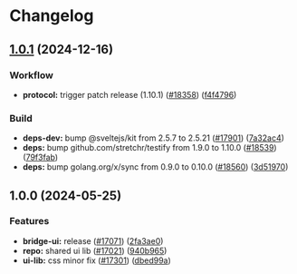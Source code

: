 # Changelog

## [1.0.1](https://github.com/taikoxyz/taiko-mono/compare/ui-lib-v1.0.0...ui-lib-v1.0.1) (2024-12-16)


### Workflow

* **protocol:** trigger patch release (1.10.1) ([#18358](https://github.com/taikoxyz/taiko-mono/issues/18358)) ([f4f4796](https://github.com/taikoxyz/taiko-mono/commit/f4f4796488059b02c79d6fb15170df58dd31dc4e))


### Build

* **deps-dev:** bump @sveltejs/kit from 2.5.7 to 2.5.21 ([#17901](https://github.com/taikoxyz/taiko-mono/issues/17901)) ([7a32ac4](https://github.com/taikoxyz/taiko-mono/commit/7a32ac40a654521c82cb3ff5b6f5af87d0a915a4))
* **deps:** bump github.com/stretchr/testify from 1.9.0 to 1.10.0 ([#18539](https://github.com/taikoxyz/taiko-mono/issues/18539)) ([79f3fab](https://github.com/taikoxyz/taiko-mono/commit/79f3fab5f1d1ec1bb4ee18afb9268b622e894780))
* **deps:** bump golang.org/x/sync from 0.9.0 to 0.10.0 ([#18560](https://github.com/taikoxyz/taiko-mono/issues/18560)) ([3d51970](https://github.com/taikoxyz/taiko-mono/commit/3d51970aa0953bbfecaeebf76ea7e664c875c0e4))

## 1.0.0 (2024-05-25)

### Features

- **bridge-ui:** release ([#17071](https://github.com/taikoxyz/taiko-mono/issues/17071)) ([2fa3ae0](https://github.com/taikoxyz/taiko-mono/commit/2fa3ae0b2b2317a467709110c381878a3a9f8ec6))
- **repo:** shared ui lib ([#17021](https://github.com/taikoxyz/taiko-mono/issues/17021)) ([940b965](https://github.com/taikoxyz/taiko-mono/commit/940b9653c8c3204a82a5dc931f0c66efb775f0af))
- **ui-lib:** css minor fix ([#17301](https://github.com/taikoxyz/taiko-mono/issues/17301)) ([dbed99a](https://github.com/taikoxyz/taiko-mono/commit/dbed99ad0dca578ab5ced1145f7c73f2b2414e5c))
